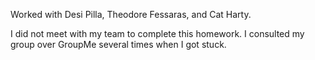 Worked with Desi Pilla, Theodore Fessaras, and Cat Harty.

I did not meet with my team to complete this homework. I consulted my group over GroupMe several times when I got stuck.
